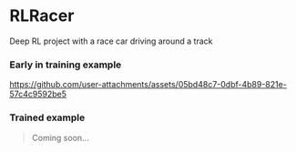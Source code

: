 # RLRacer
Deep RL project with a race car driving around a track

### Early in training example
https://github.com/user-attachments/assets/05bd48c7-0dbf-4b89-821e-57c4c9592be5

### Trained example
> Coming soon...
